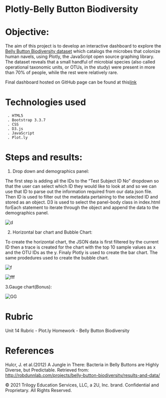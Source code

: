 # Plotly-Belly Button Biodiversity

# Objective:
The aim of this project is to develop an interactive dashboard to explore the [Belly Button Biodiversity dataset](http://robdunnlab.com/projects/belly-button-biodiversity) which catalogs the microbes that colonize human navels, using Plotly, the JavaScript open source graphing library. The dataset reveals that a small handful of microbial species (also called operational taxonomic units, or OTUs, in the study) were present in more than 70% of people, while the rest were relatively rare.

Final dashboard hosted on GitHub page can be found at this[link]()

# Technologies used
     . HTML5
     . Bootstrap 3.3.7
     . CSS
     . D3.js
     . JavaScript
     . Plot.ly
# Steps and results:
1. Drop down and demographics panel:

The first step is adding all the IDs to the “Test Subject ID No” dropdown so that the user can select which ID they would like to look at and so we can use that ID to parse out the information required from our data json file. Then ID is used to filter out the metadata pertaining to the selected ID and stored as an object. D3 is used to select the panel-body class in index.html forEach statement to iterate through the object and append the data to the demographics panel.

![d](https://user-images.githubusercontent.com/84547558/161367802-73e09362-d7bc-462e-97f7-b9daf4828a33.png)

2. Horizontal bar chart and Bubble Chart: 

To create the horizontal chart, the JSON data is first filtered by the current ID then a trace is created for the chart with the top 10 sample values as x and the OTU IDs as the y. Finaly Plotly is used to create the bar chart. The same prodedures used to create the bubble chart.

![f](https://user-images.githubusercontent.com/84547558/161367958-7fdf4465-edd2-4e7f-908f-829795afe5fa.png)


![fff](https://user-images.githubusercontent.com/84547558/161367990-5d44d1f6-f979-4b35-8990-9dd7e20ab34f.png)

3.Gauge chart(Bonus): 


![GG](https://user-images.githubusercontent.com/84547558/161368230-2d25e772-bef2-44ee-a125-c3c1fa76ab2a.png)


# Rubric
Unit 14 Rubric - Plot.ly Homework - Belly Button Biodiversity


# References
Hulcr, J. et al.(2012) A Jungle in There: Bacteria in Belly Buttons are Highly Diverse, but Predictable. Retrieved from: http://robdunnlab.com/projects/belly-button-biodiversity/results-and-data/

© 2021 Trilogy Education Services, LLC, a 2U, Inc. brand. Confidential and Proprietary. All Rights Reserved.
